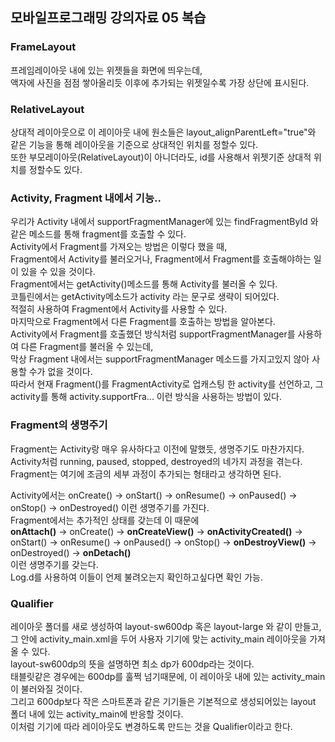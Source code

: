 ## 모바일프로그래밍 강의자료 05 복습 
### FrameLayout  
프레임레이아웃 내에 있는 위젯들을 화면에 띄우는데,  
액자에 사진을 점점 쌓아올리듯 이후에 추가되는 위젯일수록 가장 상단에 표시된다.  

### RelativeLayout  
상대적 레이아웃으로 이 레이아웃 내에 원소들은 layout_alignParentLeft="true"와 같은 기능을 통해 레이아웃을 기준으로 상대적인 위치를 정할수 있다.  
또한 부모레이아웃(RelativeLayout)이 아니더라도, id를 사용해서 위젯기준 상대적 위치를 정할수도 있다.  

### Activity, Fragment 내에서 기능..  
우리가 Activity 내에서 supportFragmentManager에 있는 findFragmentById 와 같은 메소드를 통해 fragment를 호출할 수 있다.  
Activity에서 Fragment를 가져오는 방법은 이렇다 했을 때,  
Fragment에서 Activity를 불러오거나, Fragment에서 Fragment를 호출해야하는 일이 있을 수 있을 것이다.  
Fragment에서는 getActivity()메소드를 통해 Activity를 불러올 수 있다.  
코틀린에서는 getActivity메소드가 activity 라는 문구로 생략이 되어있다.  
적절히 사용하여 Fragment에서 Activity를 사용할 수 있다.  
마지막으로 Fragment에서 다른 Fragment를 호출하는 방법을 알아본다.  
Activity에서 Fragment를 호출했던 방식처럼 supportFragmentManager를 사용하여 다른 Fragment를 불러올 수 있는데,  
막상 Fragment 내에서는 supportFragmentManager 메소드를 가지고있지 않아 사용할 수가 없을 것이다.  
따라서 현재 Fragment()를 FragmentActivity로 업캐스팅 한 activity를 선언하고, 그 activity를 통해 activity.supportFra... 이런 방식을 사용하는 방법이 있다.  

### Fragment의 생명주기  
Fragment는 Activity랑 매우 유사하다고 이전에 말했듯, 생명주기도 마찬가지다.  
Activity처럼 running, paused, stopped, destroyed의 네가지 과정을 겪는다.  
Fragment는 여기에 조금의 세부 과정이 추가되는 형태라고 생각하면 된다.  

Activity에서는 onCreate() -> onStart() -> onResume() -> onPaused() -> onStop() -> onDestroyed() 이런 생명주기를 가진다.  
Fragment에서는 추가적인 상태를 갖는데 이 때문에  
<b>onAttach()</b> -> onCreate() -> <b>onCreateView()</b> -> <b>onActivityCreated()</b> -> onStart() -> onResume() -> onPaused() -> onStop() -> <b>onDestroyView()</b> -> onDestroyed() -> <b>onDetach()</b>  
이런 생명주기를 갖는다.  
Log.d를 사용하여 이들이 언제 불려오는지 확인하고싶다면 확인 가능.  

### Qualifier  
레이아웃 폴더를 새로 생성하여 layout-sw600dp 혹은 layout-large 와 같이 만들고, 그 안에 activity_main.xml을 두어 사용자 기기에 맞는 activity_main 레이아웃을 가져올 수 있다.  
layout-sw600dp의 뜻을 설명하면 최소 dp가 600dp라는 것이다.  
태블릿같은 경우에는 600dp를 훌쩍 넘기때문에, 이 레이아웃 내에 있는 activity_main이 불러와질 것이다.  
그리고 600dp보다 작은 스마트폰과 같은 기기들은 기본적으로 생성되어있는 layout 폴더 내에 있는 activity_main에 반응할 것이다.  
이처럼 기기에 따라 레이아웃도 변경하도록 만드는 것을 Qualifier이라고 한다.  
